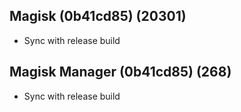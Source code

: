 ## Magisk (0b41cd85) (20301)
- Sync with release build

## Magisk Manager (0b41cd85) (268)
- Sync with release build
